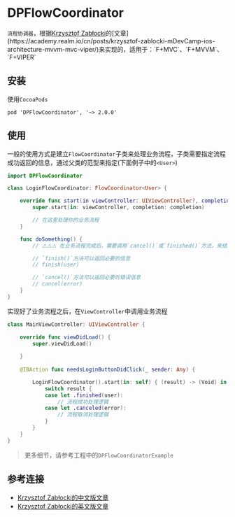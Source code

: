 # DPFlowCoordinator
`流程协调器`，根据[Krzysztof Zabłocki](https://twitter.com/merowing_)的[文章](https://academy.realm.io/cn/posts/krzysztof-zablocki-mDevCamp-ios-architecture-mvvm-mvc-viper/)来实现的，适用于：`F+MVC`、`F+MVVM`、`F+VIPER`

## 安装
使用`CocoaPods`
```
pod 'DPFlowCoordinator', '~> 2.0.0'
```

## 使用
一般的使用方式是建立`FlowCoordinator`子类来处理业务流程，子类需要指定流程成功返回的信息，通过父类的范型来指定(下面例子中的`<User>`)
```swift
import DPFlowCoordinator

class LoginFlowCoordinator: FlowCoordinator<User> {

    override func start(in viewController: UIViewController?, completion: CompletionHandler?) {
        super.start(in: viewController, completion: completion)

        // 在这里处理你的业务流程
    }

    func doSomething() {
        // ⚠️️️️️️⚠️⚠️ 在业务流程完成后，需要调用`cancel()`或`finished()`方法，来结束流程，否则`FlowCoordinator`生命周期不会完结，并且内存不会被释放

        // `finish()`方法可以返回必要的信息
        // finish(user) 

        // `cancel()`方法可以返回必要的错误信息
        // cancel(error)
    }
}
```

实现好了业务流程之后，在`ViewController`中调用业务流程
```swift
class MainViewController: UIViewController {

    override func viewDidLoad() {
        super.viewDidLoad()
        
    }
    
    @IBAction func needsLoginButtonDidClick(_ sender: Any) {

        LoginFlowCoordinator().start(in: self) { (result) -> (Void) in
            switch result {
            case let .finished(user):
                // 流程成功处理逻辑            
            case let .canceled(error):
                // 流程取消处理逻辑
            }
        }
    }    
}
```

> 更多细节，请参考工程中的`DPFlowCoordinatorExample`

## 参考连接
- [Krzysztof Zabłocki的中文版文章](https://academy.realm.io/cn/posts/krzysztof-zablocki-mDevCamp-ios-architecture-mvvm-mvc-viper/)
- [Krzysztof Zabłocki的英文版文章](https://academy.realm.io/posts/krzysztof-zablocki-mDevCamp-ios-architecture-mvvm-mvc-viper/)